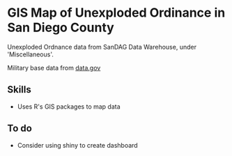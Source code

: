 # GIS Map of Unexploded Ordinance in San Diego County

Unexploded Ordnance data from SanDAG Data Warehouse, under 'Miscellaneous'.

Military base data from [data.gov](https://catalog.data.gov/dataset/tiger-line-shapefile-2013-nation-u-s-military-installation-national-shapefile)

## Skills
* Uses R's GIS packages to map data

## To do
* Consider using shiny to create dashboard
